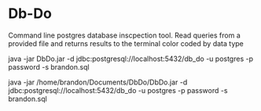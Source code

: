 # Db-Do
Command line postgres database inscpection tool. Read queries from a provided file and returns results to the terminal color coded by data type



java -jar DbDo.jar -d jdbc:postgresql://localhost:5432/db_do -u postgres -p password -s brandon.sql


java -jar /home/brandon/Documents/DbDo/DbDo.jar -d jdbc:postgresql://localhost:5432/db_do -u postgres -p password -s brandon.sql